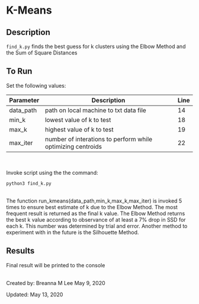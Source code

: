 # K-Means


## Description

`find_k.py` finds the best guess for k clusters using the Elbow Method and the Sum of Square Distances

## To Run

Set the following values:

Parameter|Description|Line
---------|------------|----
data_path | path on local machine to txt data file| 14
min_k | lowest value of k to test| 18
max_k | highest value of k to test| 19
max_iter| number of interations to perform while optimizing centroids| 22

<br />

Invoke script using the the command:

`python3 find_k.py`

<br />
The function run_kmeans(data_path,min_k,max_k,max_iter) is invoked 5 times to ensure best estimate of k due to the Elbow Method. The most frequent result is returned as the final k value. The Elbow Method returns the best k value according to observance of at least a 7% drop in SSD for each k. This number was determined by trial and error. Another method to experiment with in the future is the Silhouette Method.  <br />

## Results

Final result will be printed to the console 

<br >
Created by: Breanna M Lee 
May 9, 2020

Updated: May 13, 2020
